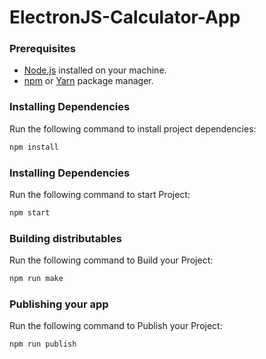 # ElectronJS-Calculator-App

### Prerequisites

- [Node.js](https://nodejs.org/) installed on your machine.
- [npm](https://www.npmjs.com/) or [Yarn](https://yarnpkg.com/) package manager.

### Installing Dependencies

Run the following command to install project dependencies:

```bash
npm install
```

### Installing Dependencies

Run the following command to start Project:

```bash
npm start
```

### Building distributables

Run the following command to Build your Project:

```bash
npm run make
```

### Publishing your app

Run the following command to Publish your Project:

```bash
npm run publish
```
